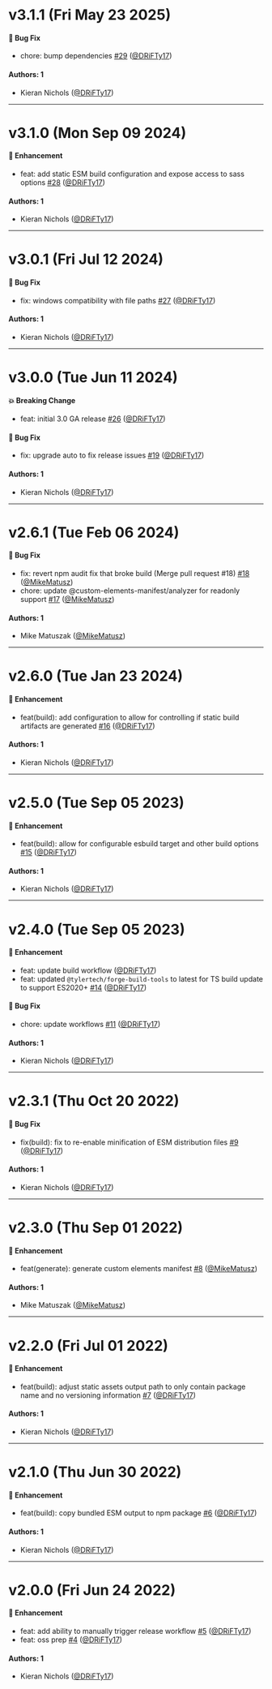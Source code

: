 # v3.1.1 (Fri May 23 2025)

#### 🐛 Bug Fix

- chore: bump dependencies [#29](https://github.com/tyler-technologies-oss/forge-cli/pull/29) ([@DRiFTy17](https://github.com/DRiFTy17))

#### Authors: 1

- Kieran Nichols ([@DRiFTy17](https://github.com/DRiFTy17))

---

# v3.1.0 (Mon Sep 09 2024)

#### 🚀 Enhancement

- feat: add static ESM build configuration and expose access to sass options [#28](https://github.com/tyler-technologies-oss/forge-cli/pull/28) ([@DRiFTy17](https://github.com/DRiFTy17))

#### Authors: 1

- Kieran Nichols ([@DRiFTy17](https://github.com/DRiFTy17))

---

# v3.0.1 (Fri Jul 12 2024)

#### 🐛 Bug Fix

- fix: windows compatibility with file paths [#27](https://github.com/tyler-technologies-oss/forge-cli/pull/27) ([@DRiFTy17](https://github.com/DRiFTy17))

#### Authors: 1

- Kieran Nichols ([@DRiFTy17](https://github.com/DRiFTy17))

---

# v3.0.0 (Tue Jun 11 2024)

#### 💥 Breaking Change

- feat: initial 3.0 GA release [#26](https://github.com/tyler-technologies-oss/forge-cli/pull/26) ([@DRiFTy17](https://github.com/DRiFTy17))

#### 🐛 Bug Fix

- fix: upgrade auto to fix release issues [#19](https://github.com/tyler-technologies-oss/forge-cli/pull/19) ([@DRiFTy17](https://github.com/DRiFTy17))

#### Authors: 1

- Kieran Nichols ([@DRiFTy17](https://github.com/DRiFTy17))

---

# v2.6.1 (Tue Feb 06 2024)

#### 🐛 Bug Fix

- fix: revert npm audit fix that broke build (Merge pull request #18) [#18](https://github.com/tyler-technologies-oss/forge-cli/pull/18) ([@MikeMatusz](https://github.com/MikeMatusz))
- chore: update @custom-elements-manifest/analyzer for readonly support [#17](https://github.com/tyler-technologies-oss/forge-cli/pull/17) ([@MikeMatusz](https://github.com/MikeMatusz))

#### Authors: 1

- Mike Matuszak ([@MikeMatusz](https://github.com/MikeMatusz))

---

# v2.6.0 (Tue Jan 23 2024)

#### 🚀 Enhancement

- feat(build): add configuration to allow for controlling if static build artifacts are generated [#16](https://github.com/tyler-technologies-oss/forge-cli/pull/16) ([@DRiFTy17](https://github.com/DRiFTy17))

#### Authors: 1

- Kieran Nichols ([@DRiFTy17](https://github.com/DRiFTy17))

---

# v2.5.0 (Tue Sep 05 2023)

#### 🚀 Enhancement

- feat(build): allow for configurable esbuild target and other build options [#15](https://github.com/tyler-technologies-oss/forge-cli/pull/15) ([@DRiFTy17](https://github.com/DRiFTy17))

#### Authors: 1

- Kieran Nichols ([@DRiFTy17](https://github.com/DRiFTy17))

---

# v2.4.0 (Tue Sep 05 2023)

#### 🚀 Enhancement

- feat: update build workflow ([@DRiFTy17](https://github.com/DRiFTy17))
- feat: updated `@tylertech/forge-build-tools` to latest for TS build update to support ES2020+ [#14](https://github.com/tyler-technologies-oss/forge-cli/pull/14) ([@DRiFTy17](https://github.com/DRiFTy17))

#### 🐛 Bug Fix

- chore: update workflows [#11](https://github.com/tyler-technologies-oss/forge-cli/pull/11) ([@DRiFTy17](https://github.com/DRiFTy17))

#### Authors: 1

- Kieran Nichols ([@DRiFTy17](https://github.com/DRiFTy17))

---

# v2.3.1 (Thu Oct 20 2022)

#### 🐛 Bug Fix

- fix(build): fix to re-enable minification of ESM distribution files [#9](https://github.com/tyler-technologies-oss/forge-cli/pull/9) ([@DRiFTy17](https://github.com/DRiFTy17))

#### Authors: 1

- Kieran Nichols ([@DRiFTy17](https://github.com/DRiFTy17))

---

# v2.3.0 (Thu Sep 01 2022)

#### 🚀 Enhancement

- feat(generate): generate custom elements manifest [#8](https://github.com/tyler-technologies-oss/forge-cli/pull/8) ([@MikeMatusz](https://github.com/MikeMatusz))

#### Authors: 1

- Mike Matuszak ([@MikeMatusz](https://github.com/MikeMatusz))

---

# v2.2.0 (Fri Jul 01 2022)

#### 🚀 Enhancement

- feat(build): adjust static assets output path to only contain package name and no versioning information [#7](https://github.com/tyler-technologies-oss/forge-cli/pull/7) ([@DRiFTy17](https://github.com/DRiFTy17))

#### Authors: 1

- Kieran Nichols ([@DRiFTy17](https://github.com/DRiFTy17))

---

# v2.1.0 (Thu Jun 30 2022)

#### 🚀 Enhancement

- feat(build): copy bundled ESM output to npm package [#6](https://github.com/tyler-technologies-oss/forge-cli/pull/6) ([@DRiFTy17](https://github.com/DRiFTy17))

#### Authors: 1

- Kieran Nichols ([@DRiFTy17](https://github.com/DRiFTy17))

---

# v2.0.0 (Fri Jun 24 2022)

#### 🚀 Enhancement

- feat: add ability to manually trigger release workflow [#5](https://github.com/tyler-technologies-oss/forge-cli/pull/5) ([@DRiFTy17](https://github.com/DRiFTy17))
- feat: oss prep [#4](https://github.com/tyler-technologies-oss/forge-cli/pull/4) ([@DRiFTy17](https://github.com/DRiFTy17))

#### Authors: 1

- Kieran Nichols ([@DRiFTy17](https://github.com/DRiFTy17))
